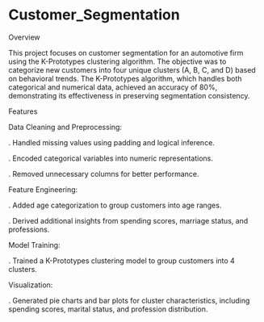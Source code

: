 # Customer_Segmentation


Overview

This project focuses on customer segmentation for an automotive firm using the K-Prototypes clustering algorithm. The objective was to categorize new customers into four unique clusters (A, B, C, and D) based on behavioral trends. The K-Prototypes algorithm, which handles both categorical and numerical data, achieved an accuracy of 80%, demonstrating its effectiveness in preserving segmentation consistency.


Features

  Data Cleaning and Preprocessing:

  . Handled missing values using padding and logical inference.
  
  . Encoded categorical variables into numeric representations.
  
  . Removed unnecessary columns for better performance.

  Feature Engineering:

  . Added age categorization to group customers into age ranges.
    
  . Derived additional insights from spending scores, marriage status, and professions.

  Model Training:

  . Trained a K-Prototypes clustering model to group customers into 4 clusters.

  Visualization:

   . Generated pie charts and bar plots for cluster characteristics, including spending scores, marital status, and profession distribution.
